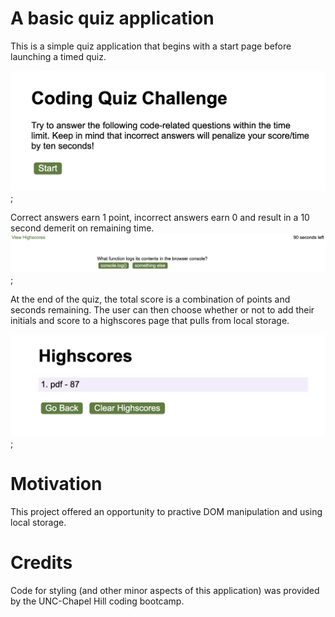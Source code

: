 # A basic quiz application
This is a simple quiz application that begins with a start page before launching a timed quiz. 

![](./assets/cqstartpage.png);

Correct answers earn 1 point, incorrect answers earn 0 and result in a 10 second demerit on remaining time. 
![](./assets/cqq1.png);


At the end of the quiz, the total score is a combination of points and seconds remaining. The user can then choose whether or not to add their initials and score to a highscores page that pulls from local storage. 

![](./assets/cqhs.png);

# Motivation
This project offered an opportunity to practive DOM manipulation and using local storage.


# Credits
Code for styling (and other minor aspects of this application) was provided by the UNC-Chapel Hill coding bootcamp. 
